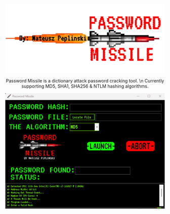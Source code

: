 
<p align="center">
  <img width="600" src="src/resources/graphicsResources/githubLogo.png" alt="mainIcon">
</p>
<p align="center">
  Password Missile is a dictionary attack password cracking tool. \n
  Currently supporting MD5, SHA1, SHA256 & NTLM hashing algorithms. 
</p>
<p align="center">
  <img width="600" src="src/resources/graphicsResources/passwordMissileDemo.gif" alt="mainScreenGIF">
</p>
